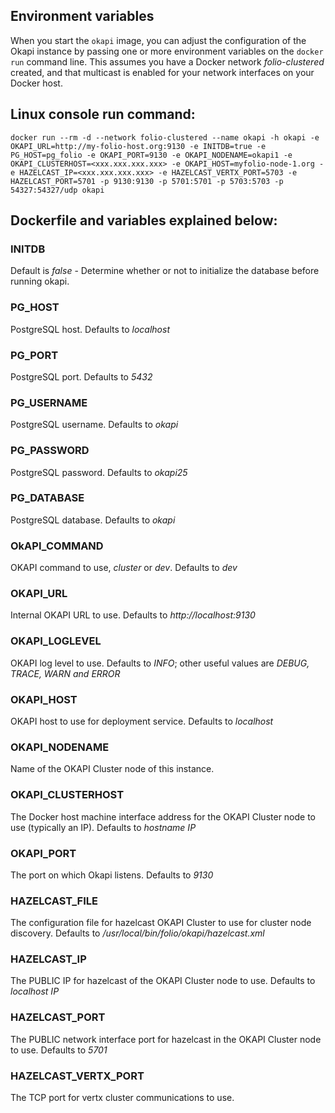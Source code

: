 ## Environment variables

When you start the `okapi` image, you can adjust the configuration of the Okapi instance by passing one or more environment variables on the `docker run` command line. This assumes you have a Docker network *folio-clustered* created, and that multicast is enabled for your network interfaces on your Docker host.


## Linux console run command:


```docker run --rm -d --network folio-clustered --name okapi -h okapi -e OKAPI_URL=http://my-folio-host.org:9130 -e INITDB=true -e PG_HOST=pg_folio -e OKAPI_PORT=9130 -e OKAPI_NODENAME=okapi1 -e OKAPI_CLUSTERHOST=<xxx.xxx.xxx.xxx> -e OKAPI_HOST=myfolio-node-1.org -e HAZELCAST_IP=<xxx.xxx.xxx.xxx> -e HAZELCAST_VERTX_PORT=5703 -e HAZELCAST_PORT=5701 -p 9130:9130 -p 5701:5701 -p 5703:5703 -p 54327:54327/udp okapi```


## Dockerfile and variables explained below:


### INITDB

Default is *false*  - Determine whether or not to initialize the database before running okapi.

### PG_HOST

PostgreSQL host. Defaults to *localhost*

### PG_PORT

PostgreSQL port. Defaults to *5432*

### PG_USERNAME

PostgreSQL username. Defaults to *okapi*

### PG_PASSWORD

PostgreSQL password. Defaults to *okapi25*

### PG_DATABASE

PostgreSQL database. Defaults to *okapi*

### OkAPI_COMMAND

OKAPI command to use, *cluster* or *dev*. Defaults to *dev*

### OKAPI_URL

Internal OKAPI URL to use.  Defaults to *http://localhost:9130*

### OKAPI_LOGLEVEL

OKAPI log level to use.  Defaults to *INFO*; other useful values are *DEBUG, TRACE, WARN and ERROR*

### OKAPI_HOST

OKAPI host to use for deployment service.  Defaults to *localhost*

### OKAPI_NODENAME

Name of the OKAPI Cluster node of this instance.

### OKAPI_CLUSTERHOST

The Docker host machine interface address for the OKAPI Cluster node to use (typically an IP). Defaults to *hostname IP*

### OKAPI_PORT

The port on which Okapi listens. Defaults to *9130*

### HAZELCAST_FILE

The configuration file for hazelcast OKAPI Cluster to use for cluster node discovery. Defaults to */usr/local/bin/folio/okapi/hazelcast.xml*

### HAZELCAST_IP

The PUBLIC IP for hazelcast of the OKAPI Cluster node to use. Defaults to *localhost IP*

### HAZELCAST_PORT

The PUBLIC network interface port for hazelcast in the OKAPI Cluster node to use. Defaults to *5701*

### HAZELCAST_VERTX_PORT

The TCP port for vertx cluster communications to use.
